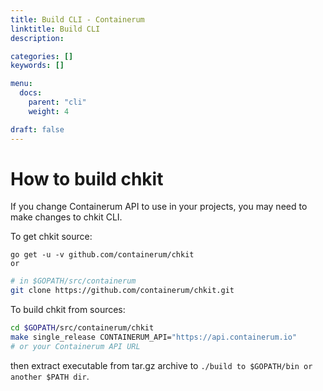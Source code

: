 ```yaml
---
title: Build CLI - Containerum
linktitle: Build CLI
description:

categories: []
keywords: []

menu:
  docs:
    parent: "cli"
    weight: 4

draft: false
---
```


# How to build chkit
If you change Containerum API to use in your projects, you may need to make changes to chkit CLI.

To get chkit source:

```
go get -u -v github.com/containerum/chkit
or
```

```bash
# in $GOPATH/src/containerum
git clone https://github.com/containerum/chkit.git
```

To build chkit from sources:

``` bash
cd $GOPATH/src/containerum/chkit
make single_release CONTAINERUM_API="https://api.containerum.io"  
# or your Containerum API URL
```
then extract executable from tar.gz archive to ```./build to $GOPATH/bin or another $PATH dir```.
